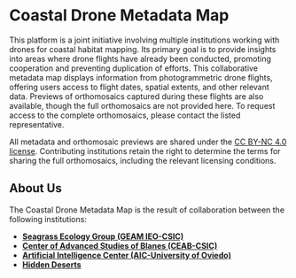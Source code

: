 # Coastal Drone Metadata Map

This platform is a joint initiative involving multiple institutions working with drones for coastal habitat mapping. Its primary goal is to provide insights into areas where drone flights have already been conducted, promoting cooperation and preventing duplication of efforts. This collaborative metadata map displays information from photogrammetric drone flights, offering users access to flight dates, spatial extents, and other relevant data. Previews of orthomosaics captured during these flights are also available, though the full orthomosaics are not provided here. To request access to the complete orthomosaics, please contact the listed representative.

All metadata and orthomosaic previews are shared under the [CC BY-NC 4.0 license](https://creativecommons.org/licenses/by-nc/4.0/deed.en). Contributing institutions retain the right to determine the terms for sharing the full orthomosaics, including the relevant licensing conditions.


## About Us

The Coastal Drone Metadata Map is the result of collaboration between the following institutions:

- **[Seagrass Ecology Group (GEAM IEO-CSIC)](https://www.ieo.es/es/)**
- **[Center of Advanced Studies of Blanes (CEAB-CSIC)](https://www.ceab.csic.es)**
- **[Artificial Intelligence Center (AIC-University of Oviedo)](https://www.aic.uniovi.es)**
- **[Hidden Deserts](https://hiddendeserts.com)**


